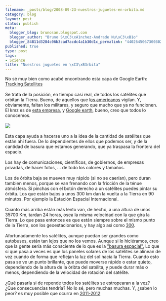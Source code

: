 ```yaml
--- 
filename: _posts/blog/2008-09-23-nuestros-juguetes-en-orbita.md
category: blog
layout: post
status: publish
meta: 
  blogger_blog: brunosan.blogspot.com
  blogger_author: "Bruno S\xC3\xA1nchez-Andrade Nu\xC3\xB1o"
  blogger_84811d3284c06b3cad7acdc4a1b30d1c_permalink: "4402645067300302173"
published: true
type: post
tags: 
- Science
title: "Nuestros juguetes en \xC3\xB3rbita"
---
```

No sé muy bien como acabé encontrando esta capa de Google Earth:<br /><a href="https://adn.agi.com/SatelliteDatabase/SatelliteDatabase.kmz">Tracking Satellites</a><br /><br />Se trata de la posición, en tiempo casi real, de todos los satélites que orbitan la Tierra. Bueno, de aquellos que l<a href="https://www.stratcom.mil/">os americanos</a> vigilan. Y, obviamente, faltan los militares, y seguro que mucho que ya no funcionen. El kmz es de <a href="https://www.agi.com/">esta empresa</a>, y <a href="https://earth.google.es/">Google earth</a>, bueno, creo que todos lo conocemos.<br /><br /><a href="https://nasonurb.files.wordpress.com/2008/09/picture12.jpg"><img src="https://nasonurb.files.wordpress.com/2008/09/picture12.jpg?w=300" border="0" /></a><br /><br />Esta capa ayuda a hacerse uno a la idea de la cantidad de satélites que están ahí fuera. De lo dependientes de ellos que podemos ser, y de la cantidad de basura que estamos generando, que ya traspasa la frontera del espacio.<br /><br />Los hay de comunicaciones, científicos, de gobiernos, de empresas privadas, de hacer fotos, ... de todo los colores y tamaños. <br /><br />Los de órbita baja se mueven muy rápido (si no se caerían), pero duran tambien menos, porque se van frenando con la fricción de la ténue atmósfera. Si pinchas con el botón derecho a un satélites puedes pintar su órbita. Los que están bajos a unos 300 km dan la vuelta a la Tierra en 90 minutos. Por ejemplo la Estación Espacial Internacional.<br /><br />Cuanto más arriba están más lento van, de hecho, a una altura de unos 35700 Km, tardan 24 horas, osea la misma velocidad con la que gira la Tierra. Lo que pasa entonces es que están siempre sobre el mismo punto de la Tierra, son los geoestacionarios, y hay algo así como <a href="https://en.wikipedia.org/wiki/Geosynchronous_satellite">300</a>.<br /><br />Afortunadamente los satélites, aunque puedan ser grandes como autobuses, están tan lejos que no los vemos. Aunque si lo hiciéramos, creo que la gente sería más consciente de lo que es la <a href="https://es.wikipedia.org/wiki/Basura_espacial">"basura espacial".</a> Lo que sí que pasa a veces es que los paneles solares de los satélites se alinean de vez cuando de forma que reflejan la luz del sol hacia la Tierra. Cuando esto pasa se ve un punto brillante, que puede moverse rápido o estar quieto, dependiendo de la altura de la óribta del satélita, y puede durar más o menos, dependiendo de la velocidad de rotación del satélite.<br /><br />¿Qué pasaría si de repende todos los satélites se estropearan a la vez? ¿Que consecuencias tendría? No lo sé, pero muchas muchas. Y, ¿saben lo peor? es muy posible que ocurra en <a href="https://solarscience.msfc.nasa.gov/images/ssn_predict_l.gif">2011-2012</a>
